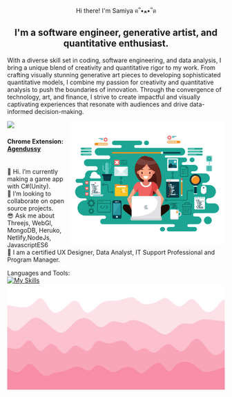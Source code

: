 <p align="center">Hi there! I'm Samiya  ฅ՞•ﻌ•՞ต </p>

<h2 align="center"> I'm a software engineer, generative artist, and quantitative enthusiast. </h2>
With a diverse skill set in coding, software engineering, and data analysis, I bring a unique blend of creativity and quantitative rigor to my work. From crafting visually stunning generative art pieces to developing sophisticated quantitative models, I combine my passion for creativity and quantitative analysis to push the boundaries of innovation. Through the convergence of technology, art, and finance, I strive to create impactful and visually captivating experiences that resonate with audiences and drive data-informed decision-making.


![](https://komarev.com/ghpvc/?username=jojo142&color=ff69b4)
<img align="right" alt="Coding" width="360" src = "Female Developer.svg" alt="My Happy SVG"/>

#### Chrome Extension: <a href="https://chrome.google.com/webstore/detail/agendussy/fjkeibaligkgcgdjocidpobcdkboibcd" target="_blank">Agendussy</a>    
<br>🔭 Hi. I’m currently making a game app with C#(Unity).
<br>🦄 I’m looking to collaborate on open source projects.
<br>😎 Ask me about Threejs, WebGl, MongoDB, Heruko, Netlify,NodeJs, JavascriptES6
<br>🧠 I am a certified UX Designer, Data Analyst, IT Support Professional and Program Manager. 

Languages and Tools: <br>
[![My Skills](https://skillicons.dev/icons?i=javascript,css,docker,discord,eclipse,heroku,react,nodejs,mongodb,wordpress,python,java,cs,powershell,flutter,git,atom,cpp,unity,figma,illustrator,angular,photoshop
)](https://skillicons.dev)
</br>
<img src = "bottom_header.svg" alt="My Happy SVG"/>
